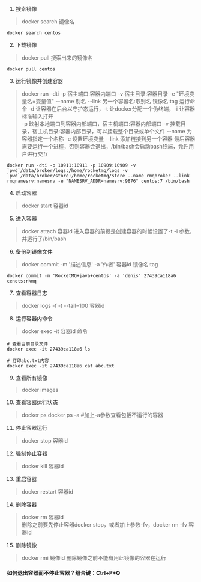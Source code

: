 1. 搜索镜像
> docker search 镜像名
```
docker search centos
```

2. 下载镜像
> docker pull 搜索出来的镜像名
```
docker pull centos
```

3. 运行镜像并创建容器
> docker run -dti -p 宿主端口:容器内端口 -v 宿主目录:容器目录 -e "环境变量名=变量值" --name 别名 --link 另一个容器名:取别名 镜像名:tag 运行命令 
> -d 让容器在后台以守护态运行，-t 让docker分配一个伪终端，-i 让容器标准输入打开  
> -p 映射本地端口到容器内部端口，宿主机端口:容器内部端口
> -v 挂载目录，宿主机目录:容器内部目录，可以挂载整个目录或单个文件
> --name 为容器指定一个名称
> -e 设置环境变量
> --link 添加链接到另一个容器
> 最后容器需要运行一个进程，否则容器会退出，/bin/bash会启动bash终端，允许用户进行交互
```
docker run -dti -p 10911:10911 -p 10909:10909 -v `pwd`/data/broker/logs:/home/rocketmq/logs -v `pwd`/data/broker/store:/home/rocketmq/store --name rmqbroker --link rmqnamesrv:namesrv -e "NAMESRV_ADDR=namesrv:9876" centos:7 /bin/bash
```

4. 启动容器
> docker start 容器id

5. 进入容器
> docker attach 容器id
> 进入容器的前提是创建容器的时候设置了-t -i 参数，并运行了/bin/bash

6. 备份到镜像文件
> docker commit -m '描述信息' -a '作者' 容器id 镜像名:tag
```
docker commit -m 'RocketMQ+java+centos' -a 'denis' 27439ca118a6 cenots:rkmq
```

7. 查看容器日志
> docker logs -f -t --tail=100 容器id  

8. 运行容器内命令
> docker exec -it 容器id 命令
```
# 查看当前目录文件
docker exec -it 27439ca118a6 ls

# 打印abc.txt内容
docker exec -it 27439ca118a6 cat abc.txt
```

9. 查看所有镜像
> docker images

10. 查看容器运行状态
> docker ps
> docker ps -a #加上-a参数查看包括不运行的容器

11. 停止容器运行
> docker stop 容器id

12. 强制停止容器
> docker kill 容器id

13. 重启容器
> docker restart 容器id

14. 删除容器
> docker rm 容器id  
> 删除之前要先停止容器docker stop，或者加上参数-fv，docker rm -fv 容器id

15. 删除镜像
> docker rmi 镜像id
> 删除镜像之前不能有用此镜像的容器在运行


#### 如何退出容器而不停止容器？组合键：Ctrl+P+Q
